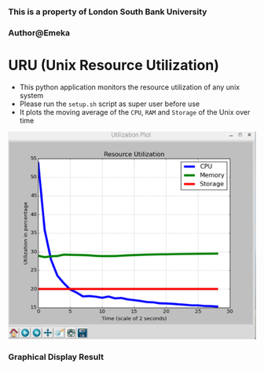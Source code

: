 ### This is a property of London South Bank University 
### Author@Emeka
# URU (Unix Resource Utilization)

* This python application monitors the resource utilization of any unix system
* Please run the `setup.sh` script as super user before use
* It plots the moving average of the `CPU`, `RAM` and `Storage` of the Unix over time

![graphical display](uru1.png)
### Graphical Display Result
